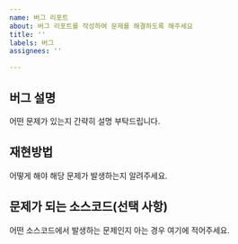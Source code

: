 ```yaml
---
name: 버그 리포트
about: 버그 리포트를 작성하여 문제를 해결하도록 해주세요
title: ''
labels: 버그
assignees: ''

---
```


## 버그 설명
어떤 문제가 있는지 간략히 설명 부탁드립니다.

## 재현방법
어떻게 해야 해당 문제가 발생하는지 알려주세요.

## 문제가 되는 소스코드(선택 사항)
어떤 소스코드에서 발생하는 문제인지 아는 경우 여기에 적어주세요.
